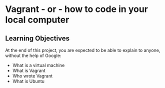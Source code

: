 # Vagrant - or - how to code in your local computer
## Learning Objectives
At the end of this project, you are expected to be able to explain to anyone, without the help of Google: 
* What is a virtual machine
* What is Vagrant
* Who wrote Vagrant 
* What is Ubuntu
